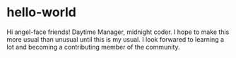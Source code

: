# hello-world

Hi angel-face friends! Daytime Manager, midnight coder. I hope to make this more usual than unusual until this is my usual. I look forwared to learning a lot and becoming a contributing member of the community.
